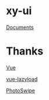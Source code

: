 # xy-ui

[Documents](https://xachary.github.io/doc_xy-ui/#/)

# Thanks

[Vue](https://github.com/vuejs/vue)

[vue-lazyload](https://github.com/hilongjw/vue-lazyload)

[PhotoSwipe](https://github.com/dimsemenov/PhotoSwipe)

